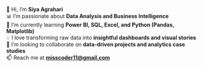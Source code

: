 👋 Hi, I’m **Siya Agrahari**  
📊 I’m passionate about **Data Analysis and Business Intelligence**  
🌱 I’m currently learning **Power BI, SQL, Excel, and Python (Pandas, Matplotlib)**  
💡 I love transforming raw data into **insightful dashboards and visual stories**  
💞️ I’m looking to collaborate on **data-driven projects and analytics case studies**  
📫 Reach me at **misscoder11@gmail.com**


<!---
siya214/siya214 is a ✨ special ✨ repository because its `README.md` (this file) appears on your GitHub profile.
You can click the Preview link to take a look at your changes.
--->
